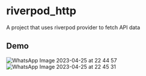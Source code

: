 # riverpod_http

A project that uses riverpod provider to fetch API data

## Demo
![WhatsApp Image 2023-04-25 at 22 44 57](https://user-images.githubusercontent.com/40169051/234354776-3ec06653-ea71-4767-90db-37bda5b3e8c8.jpg)
![WhatsApp Image 2023-04-25 at 22 45 31](https://user-images.githubusercontent.com/40169051/234354791-c5a2a10b-1903-4473-abfb-65faace58918.jpg)
